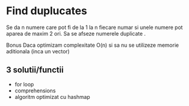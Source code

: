 # Find duplucates
Se da n numere care pot fi de la 1 la n fiecare numar si unele numere pot aparea de maxim 2 ori.
Sa se afseze numerele duplicate .

Bonus Daca optimizam complexitate O(n) si sa nu se utilizeze memorie aditionala (inca un vector)

## 3 solutii/functii

- for loop
- comprehensions
- algoritm optimizat cu hashmap